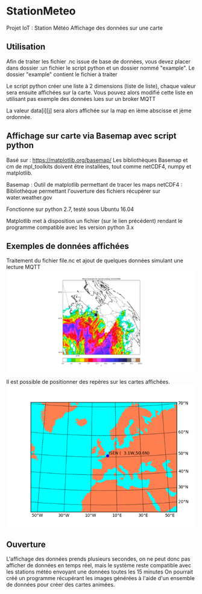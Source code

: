 # StationMeteo
Projet IoT : Station Météo
Affichage des données sur une carte

## Utilisation
Afin de traiter les fichier .nc issue de base de données, vous devez placer dans dossier :un fichier le script python et un dossier nommé "example".
Le dossier "example" contient le fichier à traiter

Le script python créer une liste à 2 dimensions (liste de liste), chaque valeur sera ensuite affichées sur la carte.
Vous pouvez alors modifié cette liste en utilisant pas exemple des données lues sur un broker MQTT

La valeur data[i][j] sera alors affichée sur la map en ième abscisse et jème ordonnée.

## Affichage sur carte via Basemap avec script python

Basé sur : https://matplotlib.org/basemap/
Les bibliothèques Basemap et cm de mpl_toolkits doivent être installées,
tout comme netCDF4, numpy et matplotlib.

Basemap : Outil de matplotlib permettant de tracer les maps
netCDF4 : Bibliothèque permettant l'ouverture des fichiers récupérer sur water.weather.gov

Fonctionne sur python 2.7, testé sous Ubuntu 16.04

Matplotlib met à disposition un fichier (sur le lien précédent) rendant le programme compatible avec les version python 3.x

## Exemples de données affichées

Traitement du fichier file.nc et ajout de quelques données simulant une lecture MQTT
![Affichage des données](Data.jpeg)

Il est possible de positionner des repères sur les cartes affichées.
![Repère positionné](Figure_1-1.png)


## Ouverture

L'affichage des données prends plusieurs secondes, on ne peut donc pas afficher de données en temps réel, mais le système reste compatible avec les stations météo envoyant une données toutes les 15 minutes
On pourrait créé un programme récupérant les images générées à l'aide d'un ensemble de données pour créer des cartes animées.
